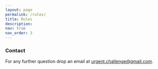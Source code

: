 ```yaml
---
layout: page
permalink: /rules/
title: Rules
description:  
nav: true
nav_order: 3
---
```





<h3 class="contact"><span class="font-weight-bold">Contact</span></h3>

For any further question drop an email at [urgent.challenge@gmail.com](mailto:urgent.challenge@gmail.com).
